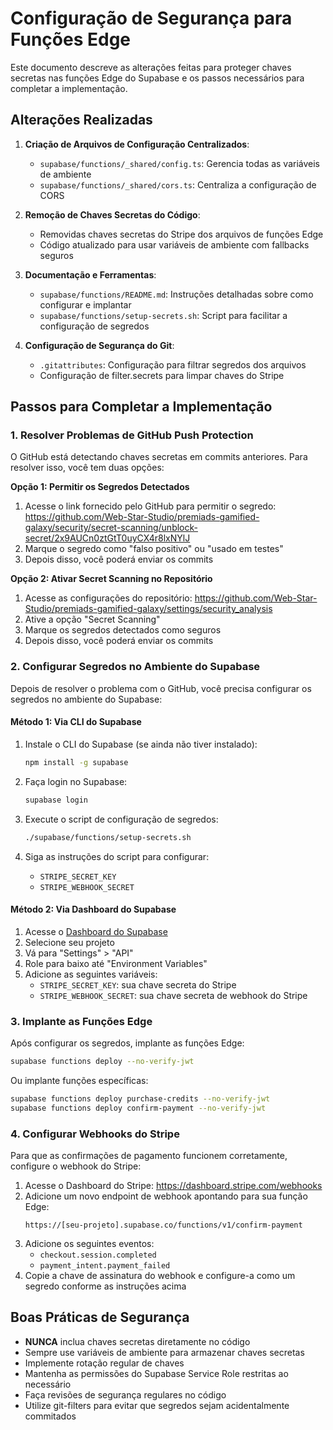 # Configuração de Segurança para Funções Edge

Este documento descreve as alterações feitas para proteger chaves secretas nas funções Edge do Supabase e os passos necessários para completar a implementação.

## Alterações Realizadas

1. **Criação de Arquivos de Configuração Centralizados**:
   - `supabase/functions/_shared/config.ts`: Gerencia todas as variáveis de ambiente
   - `supabase/functions/_shared/cors.ts`: Centraliza a configuração de CORS

2. **Remoção de Chaves Secretas do Código**:
   - Removidas chaves secretas do Stripe dos arquivos de funções Edge
   - Código atualizado para usar variáveis de ambiente com fallbacks seguros

3. **Documentação e Ferramentas**:
   - `supabase/functions/README.md`: Instruções detalhadas sobre como configurar e implantar
   - `supabase/functions/setup-secrets.sh`: Script para facilitar a configuração de segredos

4. **Configuração de Segurança do Git**:
   - `.gitattributes`: Configuração para filtrar segredos dos arquivos
   - Configuração de filter.secrets para limpar chaves do Stripe

## Passos para Completar a Implementação

### 1. Resolver Problemas de GitHub Push Protection

O GitHub está detectando chaves secretas em commits anteriores. Para resolver isso, você tem duas opções:

**Opção 1: Permitir os Segredos Detectados**
1. Acesse o link fornecido pelo GitHub para permitir o segredo:
   https://github.com/Web-Star-Studio/premiads-gamified-galaxy/security/secret-scanning/unblock-secret/2x9AUCn0ztGtT0uyCX4r8lxNYlJ
2. Marque o segredo como "falso positivo" ou "usado em testes"
3. Depois disso, você poderá enviar os commits

**Opção 2: Ativar Secret Scanning no Repositório**
1. Acesse as configurações do repositório: https://github.com/Web-Star-Studio/premiads-gamified-galaxy/settings/security_analysis
2. Ative a opção "Secret Scanning"
3. Marque os segredos detectados como seguros
4. Depois disso, você poderá enviar os commits

### 2. Configurar Segredos no Ambiente do Supabase

Depois de resolver o problema com o GitHub, você precisa configurar os segredos no ambiente do Supabase:

#### Método 1: Via CLI do Supabase

1. Instale o CLI do Supabase (se ainda não tiver instalado):
   ```bash
   npm install -g supabase
   ```

2. Faça login no Supabase:
   ```bash
   supabase login
   ```

3. Execute o script de configuração de segredos:
   ```bash
   ./supabase/functions/setup-secrets.sh
   ```

4. Siga as instruções do script para configurar:
   - `STRIPE_SECRET_KEY`
   - `STRIPE_WEBHOOK_SECRET`

#### Método 2: Via Dashboard do Supabase

1. Acesse o [Dashboard do Supabase](https://app.supabase.io)
2. Selecione seu projeto
3. Vá para "Settings" > "API"
4. Role para baixo até "Environment Variables"
5. Adicione as seguintes variáveis:
   - `STRIPE_SECRET_KEY`: sua chave secreta do Stripe
   - `STRIPE_WEBHOOK_SECRET`: sua chave secreta de webhook do Stripe

### 3. Implante as Funções Edge

Após configurar os segredos, implante as funções Edge:

```bash
supabase functions deploy --no-verify-jwt
```

Ou implante funções específicas:

```bash
supabase functions deploy purchase-credits --no-verify-jwt
supabase functions deploy confirm-payment --no-verify-jwt
```

### 4. Configurar Webhooks do Stripe

Para que as confirmações de pagamento funcionem corretamente, configure o webhook do Stripe:

1. Acesse o Dashboard do Stripe: https://dashboard.stripe.com/webhooks
2. Adicione um novo endpoint de webhook apontando para sua função Edge:
   ```
   https://[seu-projeto].supabase.co/functions/v1/confirm-payment
   ```
3. Adicione os seguintes eventos:
   - `checkout.session.completed`
   - `payment_intent.payment_failed`
4. Copie a chave de assinatura do webhook e configure-a como um segredo conforme as instruções acima

## Boas Práticas de Segurança

- **NUNCA** inclua chaves secretas diretamente no código
- Sempre use variáveis de ambiente para armazenar chaves secretas
- Implemente rotação regular de chaves
- Mantenha as permissões do Supabase Service Role restritas ao necessário
- Faça revisões de segurança regulares no código 
- Utilize git-filters para evitar que segredos sejam acidentalmente commitados 